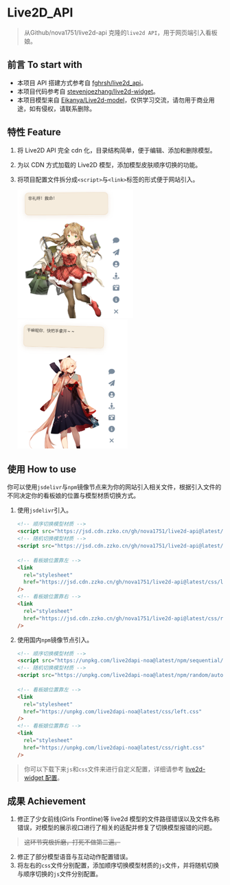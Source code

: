 # Live2D_API

> 从Github/nova1751/live2d-api 克隆的`live2d API`，用于网页端引入看板娘。

## 前言 To start with

- 本项目 API 搭建方式参考自 [fghrsh/live2d_api](https://github.com/fghrsh/live2d_api)。
- 本项目代码参考自 [stevenjoezhang/live2d-widget](https://github.com/stevenjoezhang/live2d-widget)。
- 本项目模型来自 [Eikanya/Live2d-model](https://github.com/Eikanya/Live2d-model)，仅供学习交流，请勿用于商业用途，如有侵权，请联系删除。

## 特性 Feature

1. 将 Live2D API 完全 cdn 化，目录结构简单，便于编辑、添加和删除模型。
2. 为以 CDN 方式加载的 Live2D 模型，添加模型皮肤顺序切换的功能。
3. 将项目配置文件拆分成`<script>`与`<link>`标签的形式便于网站引入。

   <img src="./img/01.png" height="300px" ><img src="./img/02.png" height="300px" >

## 使用 How to use

你可以使用`jsdelivr`与`npm`镜像节点来为你的网站引入相关文件，根据引入文件的不同决定你的看板娘的位置与模型材质切换方式。

1. 使用`jsdelivr`引入。

   ```html
   <!-- 顺序切换模型材质 -->
   <script src="https://jsd.cdn.zzko.cn/gh/nova1751/live2d-api@latest/jsdelivr/sequential/autoload.min.js"></script>
   <!-- 随机切换模型材质 -->
   <script src="https://jsd.cdn.zzko.cn/gh/nova1751/live2d-api@latest/jsdelivr/random/autoload.min.js"></script>

   <!-- 看板娘位置靠左 -->
   <link
     rel="stylesheet"
     href="https://jsd.cdn.zzko.cn/gh/nova1751/live2d-api@latest/css/left.min.css"
   />
   <!-- 看板娘位置靠右 -->
   <link
     rel="stylesheet"
     href="https://jsd.cdn.zzko.cn/gh/nova1751/live2d-api@latest/css/right.min.css"
   />
   ```

2. 使用国内`npm`镜像节点引入。

   ```html
   <!-- 顺序切换模型材质 -->
   <script src="https://unpkg.com/live2dapi-noa@latest/npm/sequential/autoload.js"></script>
   <!-- 随机切换模型材质 -->
   <script src="https://unpkg.com/live2dapi-noa@latest/npm/random/autoload.js"></script>

   <!-- 看板娘位置靠左 -->
   <link
     rel="stylesheet"
     href="https://unpkg.com/live2dapi-noa@latest/css/left.css"
   />
   <!-- 看板娘位置靠右 -->
   <link
     rel="stylesheet"
     href="https://unpkg.com/live2dapi-noa@latest/css/right.css"
   />
   ```

> 你可以下载下来`js`和`css`文件来进行自定义配置，详细请参考 [ live2d-widget 配置](https://github.com/stevenjoezhang/live2d-widget#%E9%85%8D%E7%BD%AE-configuration)。

## 成果 Achievement

1. 修正了少女前线(Girls Frontline)等 live2d 模型的文件路径错误以及文件名称错误，对模型的展示视口进行了相关的适配并修复了切换模型报错的问题。

> ~~这环节究极折磨，打死不做第二遍。~~

2. 修正了部分模型语音与互动动作配置错误。
3. 将左右的`css`文件分别配置，添加顺序切换模型材质的`js`文件，并将随机切换与顺序切换的`js`文件分别配置。
